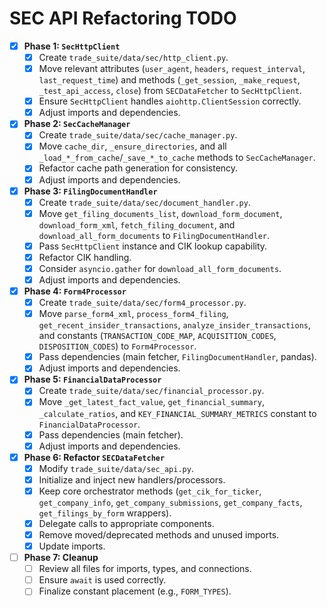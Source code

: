 # SEC API Refactoring TODO

- [x] **Phase 1: `SecHttpClient`**
    - [x] Create `trade_suite/data/sec/http_client.py`.
    - [x] Move relevant attributes (`user_agent`, `headers`, `request_interval`, `last_request_time`) and methods (`_get_session`, `_make_request`, `_test_api_access`, `close`) from `SECDataFetcher` to `SecHttpClient`.
    - [x] Ensure `SecHttpClient` handles `aiohttp.ClientSession` correctly.
    - [x] Adjust imports and dependencies.
- [x] **Phase 2: `SecCacheManager`**
    - [x] Create `trade_suite/data/sec/cache_manager.py`.
    - [x] Move `cache_dir`, `_ensure_directories`, and all `_load_*_from_cache`/`_save_*_to_cache` methods to `SecCacheManager`.
    - [x] Refactor cache path generation for consistency.
    - [x] Adjust imports and dependencies.
- [x] **Phase 3: `FilingDocumentHandler`**
    - [x] Create `trade_suite/data/sec/document_handler.py`.
    - [x] Move `get_filing_documents_list`, `download_form_document`, `download_form_xml`, `fetch_filing_document`, and `download_all_form_documents` to `FilingDocumentHandler`.
    - [x] Pass `SecHttpClient` instance and CIK lookup capability.
    - [x] Refactor CIK handling.
    - [x] Consider `asyncio.gather` for `download_all_form_documents`.
    - [x] Adjust imports and dependencies.
- [x] **Phase 4: `Form4Processor`**
    - [x] Create `trade_suite/data/sec/form4_processor.py`.
    - [x] Move `parse_form4_xml`, `process_form4_filing`, `get_recent_insider_transactions`, `analyze_insider_transactions`, and constants (`TRANSACTION_CODE_MAP`, `ACQUISITION_CODES`, `DISPOSITION_CODES`) to `Form4Processor`.
    - [x] Pass dependencies (main fetcher, `FilingDocumentHandler`, pandas).
    - [x] Adjust imports and dependencies.
- [x] **Phase 5: `FinancialDataProcessor`**
    - [x] Create `trade_suite/data/sec/financial_processor.py`.
    - [x] Move `_get_latest_fact_value`, `get_financial_summary`, `_calculate_ratios`, and `KEY_FINANCIAL_SUMMARY_METRICS` constant to `FinancialDataProcessor`.
    - [x] Pass dependencies (main fetcher).
    - [x] Adjust imports and dependencies.
- [x] **Phase 6: Refactor `SECDataFetcher`**
    - [x] Modify `trade_suite/data/sec_api.py`.
    - [x] Initialize and inject new handlers/processors.
    - [x] Keep core orchestrator methods (`get_cik_for_ticker`, `get_company_info`, `get_company_submissions`, `get_company_facts`, `get_filings_by_form` wrappers).
    - [x] Delegate calls to appropriate components.
    - [x] Remove moved/deprecated methods and unused imports.
    - [x] Update imports.
- [ ] **Phase 7: Cleanup**
    - [ ] Review all files for imports, types, and connections.
    - [ ] Ensure `await` is used correctly.
    - [ ] Finalize constant placement (e.g., `FORM_TYPES`). 